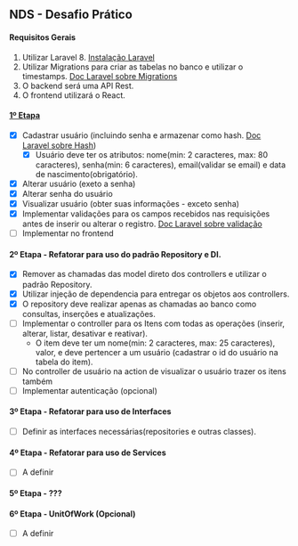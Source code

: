 ## NDS - Desafio Prático

#### Requisitos Gerais
1. Utilizar Laravel 8. [Instalação Laravel](https://laravel.com/docs/8.x/installation#installation-via-composer)
2. Utilizar Migrations para criar as tabelas no banco e utilizar o timestamps. [Doc Laravel sobre Migrations](https://laravel.com/docs/8.x/migrations#introduction)
3. O backend será uma API Rest.
4. O frontend utilizará o React.

#### [1º Etapa](https://github.com/IvanovAlmeida/nds_practice_challenge/tree/etapa_1)
- [X] Cadastrar usuário (incluindo senha e armazenar como hash. [Doc Laravel sobre Hash](https://laravel.com/docs/8.x/hashing))
    - [X] Usuário deve ter os atributos: nome(min: 2 caracteres, max: 80 caracteres), senha(min: 6 caracteres), email(validar se email) e data de nascimento(obrigatório).
- [X] Alterar usuário (exeto a senha)
- [X] Alterar senha do usuário
- [X] Visualizar usuário (obter suas informações - exceto senha)
- [X] Implementar validações para os campos recebidos nas requisições antes de inserir ou alterar o registro. [Doc Laravel sobre validação](https://laravel.com/docs/8.x/validation#quick-writing-the-validation-logic)
- [ ] Implementar no frontend

#### 2º Etapa - Refatorar para uso do padrão Repository e DI.
- [X] Remover as chamadas das model direto dos controllers e utilizar o padrão Repository.
- [X] Utilizar injeção de dependencia para entregar os objetos aos controllers.
- [X] O repository deve realizar apenas as chamadas ao banco como consultas, inserções e atualizações.   
- [ ] Implementar o controller para os Itens com todas as operações (inserir, alterar, listar, desativar e reativar).
    - O item deve ter um nome(min: 2 caracteres, max: 25 caracteres), valor, e deve pertencer a um usuário (cadastrar o id do usuário na tabela do item).
- [ ] No controller de usuário na action de visualizar o usuário trazer os itens também
- [ ] Implementar autenticação (opcional)

#### 3º Etapa - Refatorar para uso de Interfaces
- [ ] Definir as interfaces necessárias(repositories e outras classes).

#### 4º Etapa - Refatorar para uso de Services
- [ ] A definir

#### 5º Etapa - ???

#### 6º Etapa - UnitOfWork (Opcional)
- [ ] A definir

